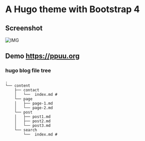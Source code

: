 # A Hugo theme with Bootstrap 4

## Screenshot

![IMG](https://github.com/wo5/hugo-theme-ppuu/raw/master/images/screenshot.png)


## Demo https://ppuu.org

### hugo blog file tree
```
.
└── content
    ├── contact
    │   └──  index.md # 
    └── page
    │   ├── page-1.md
    │   └── page-2.md
    └── post
	│   ├── post1.md
	│   ├── post2.md
    │   └── post3.md
	└── search
        └──  index.md # 
```